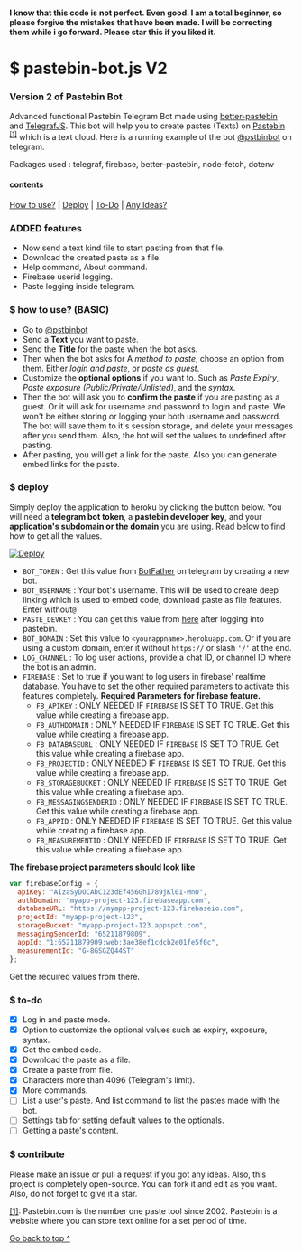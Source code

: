 #### I know that this code is not perfect. Even good. I am a total beginner, so please forgive the mistakes that have been made. I will be correcting them while i go forward. Please star this if you liked it.
# $ pastebin-bot.js V2

### Version 2 of Pastebin Bot
Advanced functional Pastebin Telegram Bot made using <a href="https://npmjs.com/package/better-pastebin">better-pastebin</a> and <a href="https://npmjs.com/package/telegraf">TelegrafJS</a>. This bot will help you to create pastes (Texts) on [Pastebin](https://pastebin.com) <sup id="footn1">[[1]](#pastebin-description)</sup> which is a text cloud. Here is a running example of the bot <a href="https://telegram.me/pstbinbot">@pstbinbot</a> on telegram.

Packages used : telegraf, firebase, better-pastebin, node-fetch, dotenv

#### contents
[How to use?](#-how-to-use) | [Deploy](#-deploy) | [To-Do](#-to-do) | [Any Ideas?](#-contribute)

### ADDED features
* Now send a text kind file to start pasting from that file.
* Download the created paste as a file.
* Help command, About command.
* Firebase userid logging.
* Paste logging inside telegram.

### $ how to use? (BASIC)
* Go to [@pstbinbot](https://telegram.me/pstbinbot)
* Send a **Text** you want to paste.
* Send the **Title** for the paste when the bot asks.
* Then when the bot asks for A *method to paste*, choose an option from them. Either *login and paste*, or *paste as guest*.
* Customize the **optional options** if you want to. Such as *Paste Expiry*, *Paste exposure (Public/Private/Unlisted)*, and the *syntax*.
* Then the bot will ask you to **confirm the paste** if you are pasting as a guest. Or it will ask for username and password to login and paste. We won't be either storing or logging your both username and password. The bot will save them to it's session storage, and delete your messages after you send them. Also, the bot will set the values to undefined after pasting.
* After pasting, you will get a link for the paste. Also you can generate embed links for the paste.

### $ deploy
Simply deploy the application to heroku by clicking the button below. You will need a **telegram bot token**, a **pastebin developer key**, and your **application's subdomain or the domain** you are using. Read below to find how to get all the values.

[![Deploy](https://www.herokucdn.com/deploy/button.svg)](https://heroku.com/deploy?template=https://github.com/FristyFlakes/pastebin-bot/tree/v2)
* `BOT_TOKEN` : Get this value from [BotFather](https://telegram.me/botfather) on telegram by creating a new bot.
* `BOT_USERNAME` : Your bot's username. This will be used to create deep linking which is used to embed code, download paste as file features. Enter without`@`
* `PASTE_DEVKEY` : You can get this value from [here](https://pastebin.com/doc_api#1) after logging into pastebin.
* `BOT_DOMAIN` : Set this value to `<yourappname>.herokuapp.com`. Or if you are using a custom domain, enter it without `https://` or slash `'/'` at the end.
* `LOG_CHANNEL` : To log user actions, provide a chat ID, or channel ID where the bot is an admin.
* `FIREBASE` : Set to true if you want to log users in firebase' realtime database. You have to set the other required parameters to activate this features completely.
  **Required Parameters for firebase feature.**
  * `FB_APIKEY` : ONLY NEEDED IF `FIREBASE` IS SET TO TRUE. Get this value while creating a firebase app.
  * `FB_AUTHDOMAIN` : ONLY NEEDED IF `FIREBASE` IS SET TO TRUE. Get this value while creating a firebase app.
  * `FB_DATABASEURL` : ONLY NEEDED IF `FIREBASE` IS SET TO TRUE. Get this value while creating a firebase app.
  * `FB_PROJECTID` : ONLY NEEDED IF `FIREBASE` IS SET TO TRUE. Get this value while creating a firebase app.
  * `FB_STORAGEBUCKET` : ONLY NEEDED IF `FIREBASE` IS SET TO TRUE. Get this value while creating a firebase app.
  * `FB_MESSAGINGSENDERID` : ONLY NEEDED IF `FIREBASE` IS SET TO TRUE. Get this value while creating a firebase app.
  * `FB_APPID` : ONLY NEEDED IF `FIREBASE` IS SET TO TRUE. Get this value while creating a firebase app.
  * `FB_MEASUREMENTID` : ONLY NEEDED IF `FIREBASE` IS SET TO TRUE. Get this value while creating a firebase app.

**The firebase project parameters should look like**
``` javascript
var firebaseConfig = {
  apiKey: "AIzaSyDOCAbC123dEf456GhI789jKl01-MnO",
  authDomain: "myapp-project-123.firebaseapp.com",
  databaseURL: "https://myapp-project-123.firebaseio.com",
  projectId: "myapp-project-123",
  storageBucket: "myapp-project-123.appspot.com",
  messagingSenderId: "65211879809",
  appId: "1:65211879909:web:3ae38ef1cdcb2e01fe5f0c",
  measurementId: "G-8GSGZQ44ST"
};
```
Get the required values from there.

### $ to-do
- [x] Log in and paste mode.
- [x] Option to customize the optional values such as expiry, exposure, syntax.
- [x] Get the embed code.
- [x] Download the paste as a file.
- [x] Create a paste from file.
- [x] Characters more than 4096 (Telegram's limit).
- [x] More commands.
- [ ] List a user's paste. And list command to list the pastes made with the bot.
- [ ] Settings tab for setting default values to the optionals.
- [ ] Getting a paste's content.

### $ contribute
Please make an issue or pull a request if you got any ideas. Also, this project is completely open-source. You can fork it and edit as you want. Also, do not forget to give it a star.

<a href="#footn1" id="pastebin-description">[1]</a>: Pastebin.com is the number one paste tool since 2002. Pastebin is a website where you can store text online for a set period of time.

[Go back to top ^](#-pastebin-botjs-v2)
